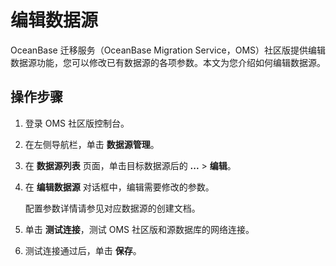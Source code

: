 # 编辑数据源

OceanBase 迁移服务（OceanBase Migration Service，OMS）社区版提供编辑数据源功能，您可以修改已有数据源的各项参数。本文为您介绍如何编辑数据源。

## 操作步骤

1. 登录 OMS 社区版控制台。

2. 在左侧导航栏，单击 **数据源管理**。

3. 在 **数据源列表** 页面，单击目标数据源后的 **...** \> **编辑**。

4. 在 **编辑数据源** 对话框中，编辑需要修改的参数。

   配置参数详情请参见对应数据源的创建文档。

5. 单击 **测试连接**，测试 OMS 社区版和源数据库的网络连接。

6. 测试连接通过后，单击 **保存**。